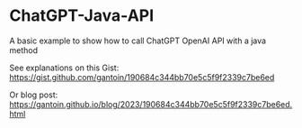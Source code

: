 # ChatGPT-Java-API
A basic example to show how to call ChatGPT OpenAI API with a java method

See explanations on this Gist: https://gist.github.com/gantoin/190684c344bb70e5c5f9f2339c7be6ed 

Or blog post: https://gantoin.github.io/blog/2023/190684c344bb70e5c5f9f2339c7be6ed.html
